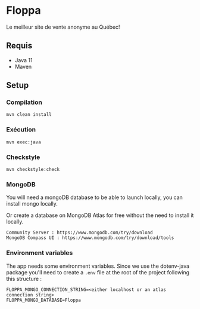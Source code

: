 # Floppa

Le meilleur site de vente anonyme au Québec!

## Requis

- Java 11
- Maven

## Setup

### Compilation

```
mvn clean install
```

### Exécution

```
mvn exec:java
```

### Checkstyle

```
mvn checkstyle:check
```

### MongoDB
You will need a mongoDB database to be able to launch locally, you can install mongo locally.

Or create a database on MongoDB Atlas for free without the need to install it locally.

```
Community Server : https://www.mongodb.com/try/download
MongoDB Compass UI : https://www.mongodb.com/try/download/tools
```

### Environment variables
The app needs some environment variables. 
Since we use the dotenv-java package you'll need to create a `.env` file at the root of the project following this structure : 

```
FLOPPA_MONGO_CONNECTION_STRING=<either localhost or an atlas connection string>
FLOPPA_MONGO_DATABASE=Floppa
```
